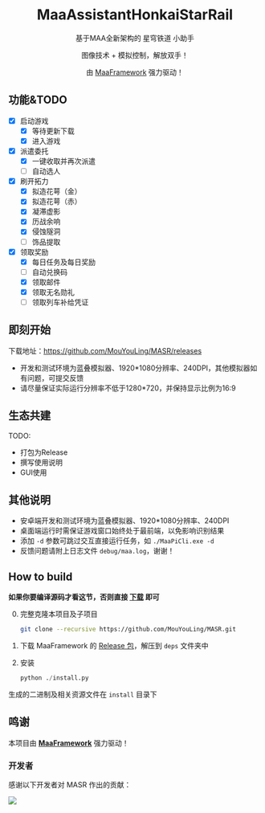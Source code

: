 <div align="center">

# MaaAssistantHonkaiStarRail

基于MAA全新架构的 星穹铁道 小助手

图像技术 + 模拟控制，解放双手！

由 [MaaFramework](https://github.com/MaaAssistantArknights/MaaFramework) 强力驱动！

</div>

## 功能&TODO

- [x] 启动游戏
    - [x] 等待更新下载
    - [x] 进入游戏
- [x] 派遣委托
    - [x] 一键收取并再次派遣
    - [ ] 自动选人
- [x] 刷开拓力
    - [x] 拟造花萼（金）
    - [x] 拟造花萼（赤）
    - [x] 凝滞虚影
    - [x] 历战余响
    - [x] 侵蚀隧洞
    - [ ] 饰品提取
- [x] 领取奖励
    - [x] 每日任务及每日奖励
    - [ ] 自动兑换码
    - [x] 领取邮件
    - [x] 领取无名勋礼
    - [ ] 领取列车补给凭证

## 即刻开始

下载地址：<https://github.com/MouYouLing/MASR/releases>

- 开发和测试环境为蓝叠模拟器、1920*1080分辨率、240DPI，其他模拟器如有问题，可提交反馈
- 请尽量保证实际运行分辨率不低于1280*720，并保持显示比例为16:9

## 生态共建

TODO:

- 打包为Release 
- 撰写使用说明
- GUI使用

## 其他说明

- 安卓端开发和测试环境为蓝叠模拟器、1920*1080分辨率、240DPI
- 桌面端运行时需保证游戏窗口始终处于最前端，以免影响识别结果
- 添加 `-d` 参数可跳过交互直接运行任务，如 `./MaaPiCli.exe -d`
- 反馈问题请附上日志文件 `debug/maa.log`，谢谢！

## How to build

**如果你要编译源码才看这节，否则直接 [下载](https://github.com/MouYouLing/MASR/releases) 即可**

0. 完整克隆本项目及子项目

    ```bash
    git clone --recursive https://github.com/MouYouLing/MASR.git
    ```

1. 下载 MaaFramework 的 [Release 包](https://github.com/MaaXYZ/MaaFramework/releases)，解压到 `deps` 文件夹中
2. 安装

    ```python
    python ./install.py
    ```

生成的二进制及相关资源文件在 `install` 目录下

## 鸣谢

本项目由 **[MaaFramework](https://github.com/MaaXYZ/MaaFramework)** 强力驱动！

### 开发者

感谢以下开发者对 MASR 作出的贡献：

<a href="https://github.com/MouYouLing/MASR/graphs/contributors">
  <img src="https://contrib.rocks/image?repo=MouYouLing/MASR&max=1000" />
</a>

